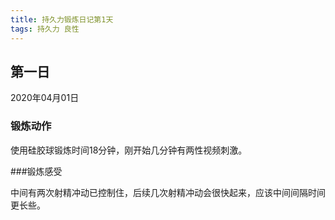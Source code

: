 ```yaml
---
title: 持久力锻炼日记第1天
tags: 持久力 良性
---
```


## 第一日

2020年04月01日

### 锻炼动作

使用硅胶球锻炼时间18分钟，刚开始几分钟有两性视频刺激。

###锻炼感受

中间有两次射精冲动已控制住，后续几次射精冲动会很快起来，应该中间间隔时间更长些。